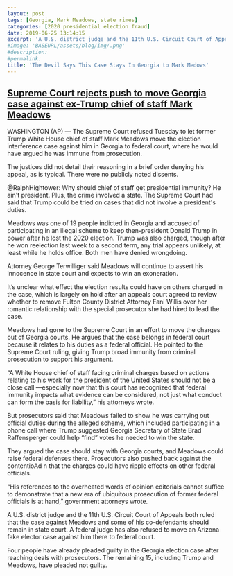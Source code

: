 ```yaml
---
layout: post
tags: [Georgia, Mark Meadows, state rimes]
categories: [2020 presidential election fraud]
date: 2019-06-25 13:14:15
excerpt: 'A U.S. district judge and the 11th U.S. Circuit Court of Appeals both ruled that the case against Meadows and some of his co-defendants should remain in state court. A federal judge has also refused to move an Arizona fake elector case against him there to federal court.'
#image: 'BASEURL/assets/blog/img/.png'
#description:
#permalink:
title: 'The Devil Says This Case Stays In Georgia to Mark Medows'
---
```



## [Supreme Court rejects push to move Georgia case against ex-Trump chief of staff Mark Meadows](https://apnews.com/article/supreme-court-mark-meadows-georgia-election-interference-876a332a9dbe1a89c50aecccee15952e)

WASHINGTON (AP) — The Supreme Court refused Tuesday to let former Trump White House chief of staff Mark Meadows move the election interference case against him in Georgia to federal court, where he would have argued he was immune from prosecution.

The justices did not detail their reasoning in a brief order denying his appeal, as is typical. There were no publicly noted dissents.

@RalphHightower: Why should chief of staff get presidential immunity? He ain't president. Plus, the crime involved a state. The Supreme Court had said that Trump could be tried on cases that did not involve a president's duties.

Meadows was one of 19 people indicted in Georgia and accused of participating in an illegal scheme to keep then-president Donald Trump in power after he lost the 2020 election. Trump was also charged, though after he won reelection last week to a second term, any trial appears unlikely, at least while he holds office. Both men have denied wrongdoing.

Attorney George Terwilliger said Meadows will continue to assert his innocence in state court and expects to win an exoneration.

It’s unclear what effect the election results could have on others charged in the case, which is largely on hold after an appeals court agreed to review whether to remove Fulton County District Attorney Fani Willis over her romantic relationship with the special prosecutor she had hired to lead the case.

Meadows had gone to the Supreme Court in an effort to move the charges out of Georgia courts. He argues that the case belongs in federal court because it relates to his duties as a federal official. He pointed to the Supreme Court ruling, giving Trump broad immunity from criminal prosecution to support his argument.

“A White House chief of staff facing criminal charges based on actions relating to his work for the president of the United States should not be a close call —especially now that this court has recognized that federal immunity impacts what evidence can be considered, not just what conduct can form the basis for liability,” his attorneys wrote.

But prosecutors said that Meadows failed to show he was carrying out official duties during the alleged scheme, which included participating in a phone call where Trump suggested Georgia Secretary of State Brad Raffensperger could help “find” votes he needed to win the state.

They argued the case should stay with Georgia courts, and Meadows could raise federal defenses there. Prosecutors also pushed back against the contentioAd
n that the charges could have ripple effects on other federal officials.

“His references to the overheated words of opinion editorials cannot suffice to demonstrate that a new era of ubiquitous prosecution of former federal officials is at hand,” government attorneys wrote.

A U.S. district judge and the 11th U.S. Circuit Court of Appeals both ruled that the case against Meadows and some of his co-defendants should remain in state court. A federal judge has also refused to move an Arizona fake elector case against him there to federal court.

Four people have already pleaded guilty in the Georgia election case after reaching deals with prosecutors. The remaining 15, including Trump and Meadows, have pleaded not guilty.